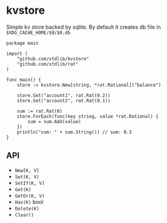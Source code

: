 # kvstore

Simple kv store backed by sqlite. By default it creates db file in `$XDG_CACHE_HOME/$0/$0.db`

```
package main

import (
	"github.com/xtdlib/kvstore"
	"github.com/xtdlib/rat"
)

func main() {
	store := kvstore.New[string, *rat.Rational]("balance")

	store.Set("account1", rat.Rat(0.2))
	store.Set("account2", rat.Rat(0.1))

	sum := rat.Rat(0)
	store.ForEach(func(key string, value *rat.Rational) {
		sum = sum.Add(value)
	})
	println("sum: " + sum.String()) // sum: 0.3
}
```

## API

- `New[K, V]`
- `Set(K, V)`
- `SetIf(K, V)`
- `Get(K)`
- `GetOr(K, V)`
- `Has(K)` bool
- `Delete(K)`
- `Clear()`

